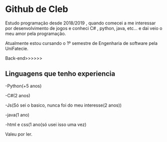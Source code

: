 # Github de Cleb

Estudo programação desde 2018/2019 , quando comecei a me interessar por desenvolvimento de jogos e conheci C# , python, java, etc... e dai veio o meu amor pela programação. 

Atualmente estou cursando o 1º semestre de Engenharia de software pela UniFatecie.

Back-end>>>>>>  

## Linguagens que tenho experiencia

-Python(+5 anos)

-C#(2 anos)

-Js(Só sei o basico, nunca foi do meu interesse(2 anos))

-java(1 ano)

-html e css(1 ano(só usei isso uma vez)

Valeu por ler.

